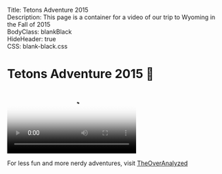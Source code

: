Title: Tetons Adventure 2015  
Description: This page is a container for a video of our trip to Wyoming in the Fall of 2015  
BodyClass: blankBlack  
HideHeader: true  
CSS: blank-black.css  

# Tetons Adventure 2015&nbsp;🗻

<video controls poster="http://d.pr/i/16tNs+" src="https://s3-us-west-1.amazonaws.com/toaassets/videos/Tetons+2015.mp4" title="Video of our trip">
Are you using a crappy browser? It must be crappy, because it doesn't support this HTML5 <code>video</code> element.
</video>

<div class="info">
	<p>For less fun and more nerdy adventures, visit <a href="/" title="Link back to TheOverAnalyzed">TheOverAnalyzed</a></p>
</div>